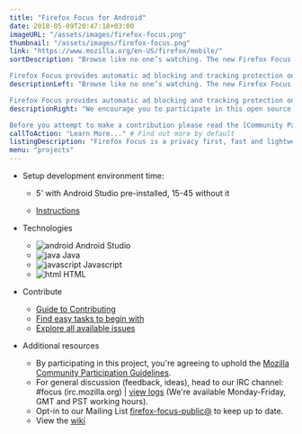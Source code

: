 ```yaml
---
title: "Firefox Focus for Android"
date: 2018-05-09T20:47:18+03:00
imageURL: "/assets/images/firefox-focus.png"
thumbnail: "/assets/images/firefox-focus.png"
link: "https://www.mozilla.org/en-US/firefox/mobile/"
sortDescription: "Browse like no one’s watching. The new Firefox Focus automatically blocks a wide range of online trackers — from the moment you launch it to the second you leave it. Easily erase your history, passwords and cookies, so you won’t get followed by things like unwanted ads.

Firefox Focus provides automatic ad blocking and tracking protection on an easy-to-use private browser."
descriptionLeft: "Browse like no one’s watching. The new Firefox Focus automatically blocks a wide range of online trackers — from the moment you launch it to the second you leave it. Easily erase your history, passwords and cookies, so you won’t get followed by things like unwanted ads.

Firefox Focus provides automatic ad blocking and tracking protection on an easy-to-use private browser."
descriptionRight: "We encourage you to participate in this open source project. We love Pull Requests, Bug Reports, ideas, (security) code reviews or any other kind of positive contribution.

Before you attempt to make a contribution please read the [Community Participation Guidelines](https://www.mozilla.org/en-US/about/governance/policies/participation/)."
callToAction: "Learn More..." # Find out more by default
listingDescription: "Firefox Focus is a privacy first, fast and lightweight browser for Android and iOS.." # The description of the project for the project listing, if no description is provided the content of the sortDescription will be used
menu: "projects"
---
```


- Setup development environment time:

  - 5' with Android Studio pre-installed, 15-45 without it

  - [Instructions](https://github.com/mozilla-mobile/focus-android#build-instructions)

- Technologies

  - ![android](/assets/images/android-studio.png) Android Studio
  - ![java](/assets/images/java.png) Java
  - ![javascript](/assets/images/js.jpg) Javascript
  - ![html](/assets/images/html.png) HTML



- Contribute

  - [Guide to Contributing](https://github.com/mozilla-mobile/focus-android/wiki/Contributing)
  - [Find easy tasks to begin with](https://github.com/mozilla-mobile/focus-android/labels/good%20first%20issue)
  - [Explore all available issues](https://github.com/mozilla-mobile/focus-android/issues)

- Additional resources

  - By participating in this project, you're agreeing to uphold the [Mozilla Community Participation Guidelines](https://www.mozilla.org/en-US/about/governance/policies/participation/).
  - For general discussion (feedback, ideas), head to our IRC channel: #focus (irc.mozilla.org) | [view logs](https://mozilla.logbot.info/focus/) (We're available Monday-Friday, GMT and PST working hours).
  - Opt-in to our Mailing List [firefox-focus-public@](https://mail.mozilla.org/listinfo/firefox-focus-public) to keep up to date.
  - View the [wiki](https://github.com/mozilla-mobile/focus-android/wiki)

